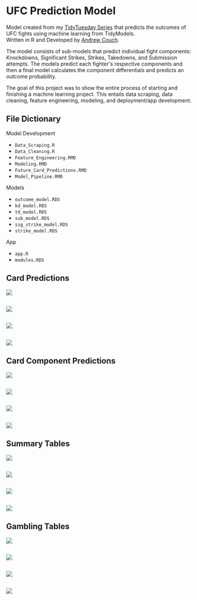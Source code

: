 UFC Prediction Model
================

Model created from my [TidyTuesday Series](https://youtube.com/playlist?list=PLJfshcspBCYeJeO8YFT5e5HxuYOb5a_1W) that predicts the outcomes of UFC fights using machine learning from TidyModels.  
Written in R and Developed by [Andrew Couch](https://www.linkedin.com/in/andrew-couch/).

The model consists of sub-models that predict individual fight components: Knockdowns, Significant Strikes, Strikes, Takedowns, and Submission attempts. The models predict each fighter's respective components and then a final model calculates the component differentials and predicts an outcome probability.

The goal of this project was to show the entire process of starting and finishing a machine learning project. This entails data scraping, data cleaning, feature engineering, modeling, and deployment/app development.

## File Dictionary

Model Development

  - `Data_Scraping.R`
  - `Data_Cleaning.R`
  - `Feature_Engineering.RMD`
  - `Modeling.RMD`
  - `Future_Card_Predictions.RMD`
  - `Model_Pipeline.RMD`
  
Models

  - `outcome_model.RDS`
  - `kd_model.RDS`
  - `td_model.RDS`
  - `sub_model.RDS`
  - `sig_strike_model.RDS`
  - `strike_model.RDS`

App 

  - `app.R`
  - `modules.RDS`

## Card Predictions

![](Plots/card_predictions_1.png)<!-- -->  
##
![](Plots/card_predictions_2.png)<!-- -->  
##
![](Plots/card_predictions_3.png)<!-- -->  
##
![](Plots/card_predictions_4.png)<!-- -->  


## Card Component Predictions

![](Plots/component1.png)<!-- -->  
##
![](Plots/component2.png)<!-- -->  
##
![](Plots/component3.png)<!-- -->  
##
![](Plots/component4.png)<!-- -->  

## Summary Tables

![](Plots/table1.png)<!-- -->  
##
![](Plots/table2.png)<!-- -->  
##
![](Plots/table3.png)<!-- -->  
##
![](Plots/table4.png)<!-- -->  

## Gambling Tables

![](Plots/gamble_table1.png)<!-- -->  
##
![](Plots/gamble_table2.png)<!-- -->  
##
![](Plots/gamble_table3.png)<!-- -->  
##
![](Plots/gamble_table4.png)<!-- -->  
